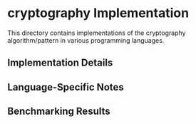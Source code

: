 # cryptography Implementation

This directory contains implementations of the cryptography algorithm/pattern in various programming languages.

## Implementation Details

## Language-Specific Notes

## Benchmarking Results

